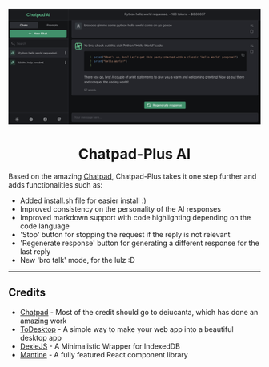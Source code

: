 ![Chatpad-Plus AI](./banner.png)

<h1 align="center">Chatpad-Plus AI</h1>

Based on the amazing [Chatpad](https://github.com/deiucanta/chatpad), Chatpad-Plus takes it one step further and adds functionalities such as:
- Added install.sh file for easier install :)
- Improved consistency on the personality of the AI responses
- Improved markdown support with code highlighting depending on the code language
- 'Stop' button for stopping the request if the reply is not relevant
- 'Regenerate response' button for generating a different response for the last reply
- New 'bro talk' mode, for the lulz :D

---

## Credits
- [Chatpad](https://github.com/deiucanta/chatpad) - Most of the credit should go to deiucanta, which has done an amazing work
- [ToDesktop](https://todesktop.com) - A simple way to make your web app into a beautiful desktop app
- [DexieJS](https://dexie.org) - A Minimalistic Wrapper for IndexedDB
- [Mantine](https://mantine.dev) - A fully featured React component library
